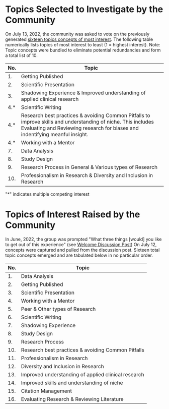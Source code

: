 # Topics Selected to Investigate by the Community
On July 13, 2022, the community was asked to vote on the previously generated [sixteen topics concepts of most interest](#Topics-of-Interest-Raised-by-the-Community). The following table numerically lists topics of most interest to least (1 = highest interest). Note: Topic concepts were bundled to eliminate potential redundancies and form a total list of 10. 

| No.   | Topic                  | 
| ----- | ---------------------- |
| 1.|Getting Published|
| 2.|Scientific Presentation|    
| 3.|Shadowing Experience & Improved understanding of applied clinical research|
| 4.*|Scientific Writing| 
| 4.*|Research best practices & avoiding Common Pitfalls to improve skills and understanding of niche. This includes Evaluating and Reviewing research for biases and indentifying meanful insight.|
| 4.*| Working with a Mentor|
|7.| Data Analysis|
|8.| Study Design|
|9.| Research Process in General & Various types of Research|
|10.|Professionalism in Research & Diversity and Inclusion in Research|
"*" indicates multiple competing interest






# Topics of Interest Raised by the Community 
In June, 2022, the group was prompted "What three things [would] you like to get out of this experience" (see [Welcome Discussion Post](https://github.com/Open-Research-Program/HCOE/discussions/1))
On July 12, concepts were captured and pulled from the discussion post.  Sixteen total topic concepts emerged and are tabulated below in no particular order.

| No.   | Topic                  | 
| ----- | ---------------------- |
| 1.    |Data Analysis |
| 2.    |Getting Published|
| 3. | Scientific Presentation| 
| 4. | Working with a Mentor|
|5. | Peer & Other types of Research | 
|6. | Scientific Writing|
|7. | Shadowing Experience|
|8.| Study Design|
|9.| Research Process |
|10.|Research best practices & avoiding Common Pitfalls|
|11.|Professionalism in Research|
|12.| Diversity and Inclusion in Research|
|13.| Improved understanding of applied clinical research|
|14.|Improved skills and understanding of niche|
|15.|Citation Management|
|16.|Evaluating Research & Reviewing Literature|
